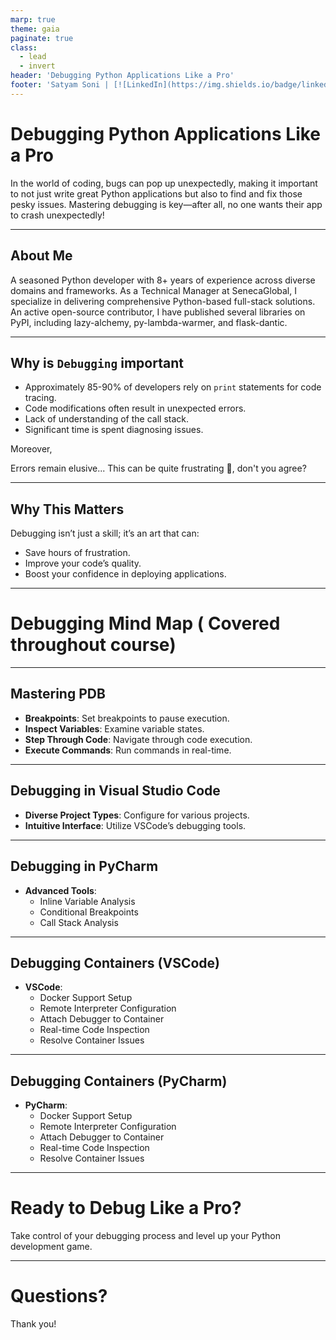 ```yaml
---
marp: true
theme: gaia
paginate: true
class:
  - lead
  - invert
header: 'Debugging Python Applications Like a Pro'
footer: 'Satyam Soni | [![LinkedIn](https://img.shields.io/badge/linkedin-%230077B5.svg?style=for-the-badge&logo=linkedin&logoColor=white)](https://www.linkedin.com/in/-satyamsoni/)'
---
```


<style>
section {
   font-size: 27px;
}
</style>

# Debugging Python Applications Like a Pro

In the world of coding, bugs can pop up unexpectedly, making it important to not just write great Python applications but also to find and fix those pesky issues. Mastering debugging is key—after all, no one wants their app to crash unexpectedly!

---

## About Me

A seasoned Python developer with 8+ years of experience across diverse domains and frameworks. 
As a Technical Manager at SenecaGlobal, I specialize in delivering comprehensive Python-based full-stack solutions. 
An active open-source contributor, I have published several libraries on PyPI, including lazy-alchemy, py-lambda-warmer, and flask-dantic.

---

## Why is `Debugging` important 

- Approximately 85-90% of developers rely on `print` statements for code tracing.
- Code modifications often result in unexpected errors.
- Lack of understanding of the call stack.
- Significant time is spent diagnosing issues.

Moreover,

Errors remain elusive...
This can be quite frustrating 🤯, don't you agree?

---

## Why This Matters

Debugging isn’t just a skill; it’s an art that can:

- Save hours of frustration.
- Improve your code’s quality.
- Boost your confidence in deploying applications.

---

# Debugging Mind Map ( Covered throughout course)

---

## Mastering PDB

- **Breakpoints**: Set breakpoints to pause execution.
- **Inspect Variables**: Examine variable states.
- **Step Through Code**: Navigate through code execution.
- **Execute Commands**: Run commands in real-time.

---

## Debugging in Visual Studio Code

- **Diverse Project Types**: Configure for various projects.
- **Intuitive Interface**: Utilize VSCode’s debugging tools.

---

## Debugging in PyCharm

- **Advanced Tools**:
  - Inline Variable Analysis
  - Conditional Breakpoints
  - Call Stack Analysis

---

## Debugging Containers (VSCode)

- **VSCode**:
  - Docker Support Setup
  - Remote Interpreter Configuration
  - Attach Debugger to Container
  - Real-time Code Inspection
  - Resolve Container Issues

---
## Debugging Containers (PyCharm)

- **PyCharm**:
  - Docker Support Setup
  - Remote Interpreter Configuration
  - Attach Debugger to Container
  - Real-time Code Inspection
  - Resolve Container Issues

---

# Ready to Debug Like a Pro?

Take control of your debugging process and level up your Python development game.

---

# Questions?

Thank you!
